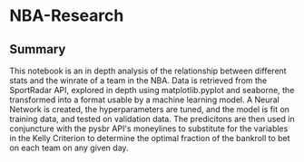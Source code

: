 # NBA-Research

## Summary
This notebook is an in depth analysis of the relationship between different stats and the winrate of a team in the NBA. Data is retrieved from the SportRadar API,
explored in depth using matplotlib.pyplot and seaborne, the transformed into a format usable by a machine learning model. A Neural Network is created, the hyperparameters are tuned, and the model is fit on training data, and tested on validation data. The predicitons are then used in conjuncture with the pysbr API's moneylines to substitute for the variables in the Kelly Criterion to determine the optimal fraction of the bankroll to bet on each team on any given day.
